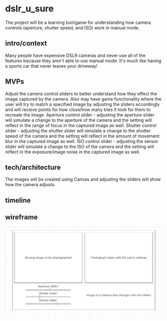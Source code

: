 # dslr_u_sure
The project will be a learning tool/game for understanding how camera controls (aperture, shutter speed, and ISO) work in manual mode.

## intro/context
Many people have expensive DSLR cameras and never use all of the features because they aren't able to use manual mode. It's much like having a sports car that never leaves your driveway!

## MVPs
Adjust the camera control sliders to better understand how they effect the image captured by the camera. Also may have game functionality where the user will try to match a specified image by adjusting the sliders accordingly and will receive points for how close/how many tries it took for them to recreate the image. Aperture control slider - adjusting the aperture slider will simulate a change to the aperture of the camera and the setting will reflect in the range of focus in the captured image as well. Shutter control slider - adjusting the shutter slider will simulate a change to the shutter speed of the camera and the setting will reflect in the amount of movement blur in the captured image as well. ISO control slider - adjusting the sensor slider will simulate a change to the ISO of the camera and the setting will reflect in the exposure/image noise in the captured image as well. 

## tech/architecture
The images will be created using Canvas and adjusting the sliders will show how the camera adjusts.

## timeline


## wireframe
![](https://github.com/Brekke-Green/dslr_u_sure/blob/6308144e95ea4888bd8f42327513d1a17e617865/src/assets/images/dslr_project_wireframe.jpg)
